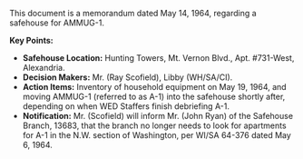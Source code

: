 This document is a memorandum dated May 14, 1964, regarding a safehouse for AMMUG-1.

**Key Points:**

*   **Safehouse Location:** Hunting Towers, Mt. Vernon Blvd., Apt. #731-West, Alexandria.
*   **Decision Makers:** Mr. (Ray Scofield), Libby (WH/SA/CI).
*   **Action Items:** Inventory of household equipment on May 19, 1964, and moving AMMUG-1 (referred to as A-1) into the safehouse shortly after, depending on when WED Staffers finish debriefing A-1.
*   **Notification:** Mr. (Scofield) will inform Mr. (John Ryan) of the Safehouse Branch, 13683, that the branch no longer needs to look for apartments for A-1 in the N.W. section of Washington, per WI/SA 64-376 dated May 6, 1964.
